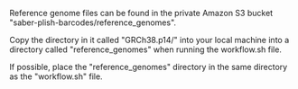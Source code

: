 Reference genome files can be found in the private Amazon S3 bucket "saber-plish-barcodes/reference_genomes".

Copy the directory in it called "GRCh38.p14/" into your local machine into a directory called "reference_genomes" when running the workflow.sh file.

If possible, place the "reference_genomes" directory in the same directory as the "workflow.sh" file.
